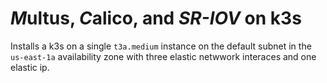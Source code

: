 # *M*ultus, *C*alico, and *SR-IOV* on k3s

Installs a k3s on a single `t3a.medium` instance on the default subnet in the `us-east-1a` availability zone with three elastic netwwork interaces and one elastic ip.
